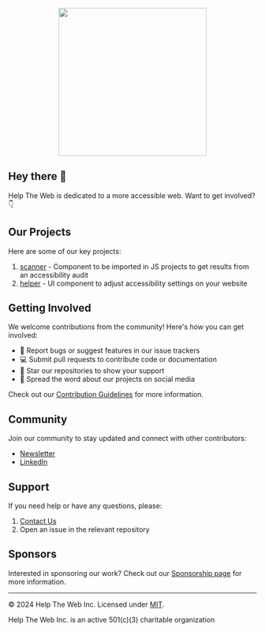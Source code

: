 <p align="center" width="100%">
<img src="https://helptheweb.org/mascot.png" width="300" align="center">
</p>

## Hey there 👋

Help The Web is dedicated to a more accessible web. Want to get involved? 👇

## Our Projects

Here are some of our key projects:

1. [scanner](https://github.com/helptheweb/scanner) - Component to be imported in JS projects to get results from an accessibility audit
2. [helper](https://github.com/helptheweb/helper) - UI component to adjust accessibility settings on your website

## Getting Involved

We welcome contributions from the community! Here's how you can get involved:

- 🐛 Report bugs or suggest features in our issue trackers
- 💻 Submit pull requests to contribute code or documentation
- 🌟 Star our repositories to show your support
- 📣 Spread the word about our projects on social media

Check out our [Contribution Guidelines](CONTRIBUTING.md) for more information.

## Community

Join our community to stay updated and connect with other contributors:

- [Newsletter](https://helptheweb.beehiiv.com/subscribe)
- [LinkedIn](https://linkedin.com/company/helptheweb)

## Support

If you need help or have any questions, please:

1. [Contact Us](https://helptheweb.org/contact)
2. Open an issue in the relevant repository

## Sponsors

Interested in sponsoring our work? Check out our [Sponsorship page](https://helptheweb.org/sponsor) for more information.

---

© 2024 Help The Web Inc. Licensed under [MIT](LICENSE).

Help The Web Inc. is an active 501(c)(3) charitable organization
